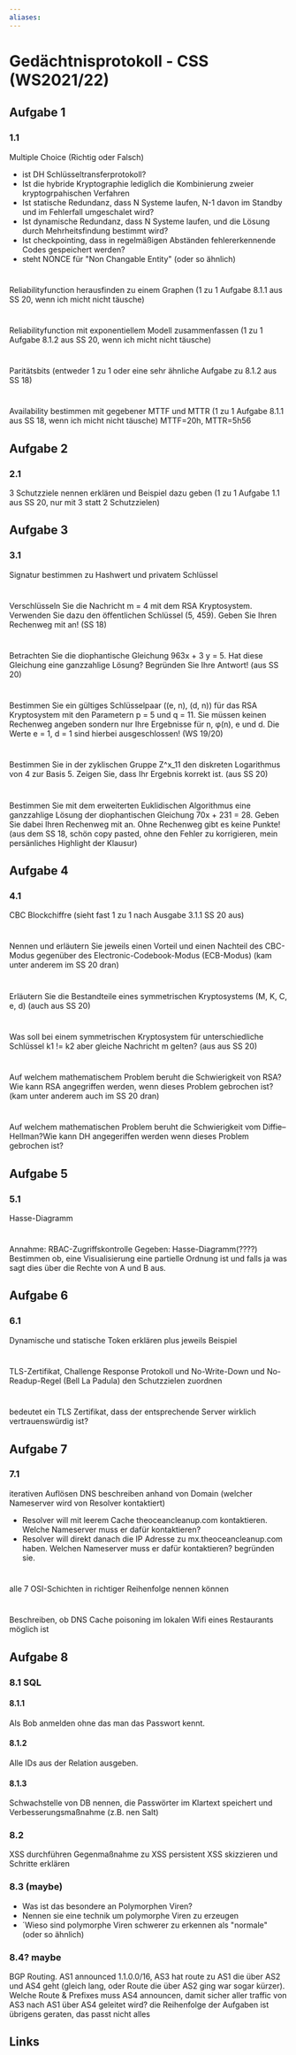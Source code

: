 ```yaml
---
aliases: 
---
```

# Gedächtnisprotokoll - CSS (WS2021/22)

## Aufgabe 1
### 1.1 
Multiple Choice (Richtig oder Falsch)
- ist DH Schlüsseltransferprotokoll?
- Ist die hybride Kryptographie lediglich die Kombinierung zweier kryptogrpahischen Verfahren
- Ist statische Redundanz, dass N Systeme laufen, N-1 davon im Standby und im Fehlerfall umgeschalet wird?
- Ist dynamische Redundanz, dass N Systeme laufen, und die Lösung durch Mehrheitsfindung bestimmt wird?
- Ist checkpointing, dass in regelmäßigen Abständen fehlererkennende Codes gespeichert werden?
- steht NONCE für "Non Changable Entity" (oder so ähnlich)
#
Reliabilityfunction herausfinden zu einem Graphen (1 zu 1 Aufgabe 8.1.1 aus SS 20, wenn ich micht nicht täusche)
#
Reliabilityfunction mit exponentiellem Modell zusammenfassen (1 zu 1 Aufgabe 8.1.2 aus SS 20, wenn ich micht nicht täusche)
#
Paritätsbits (entweder 1 zu 1 oder eine sehr ähnliche Aufgabe zu  8.1.2 aus SS 18) 
#
Availability bestimmen mit gegebener MTTF und MTTR (1 zu 1 Aufgabe 8.1.1 aus SS 18, wenn ich micht nicht täusche)
MTTF=20h, MTTR=5h56
## Aufgabe 2
### 2.1 
3 Schutzziele nennen erklären und Beispiel dazu geben (1 zu 1  Aufgabe 1.1 aus SS 20, nur mit 3 statt 2 Schutzzielen)
## Aufgabe 3
### 3.1 
Signatur bestimmen zu Hashwert und privatem Schlüssel
#
Verschlüsseln Sie die Nachricht m = 4 mit dem RSA Kryptosystem. Verwenden Sie dazu den öffentlichen Schlüssel (5, 459). Geben Sie Ihren Rechenweg mit an! (SS 18)
#
Betrachten Sie die diophantische Gleichung 963x + 3 y = 5. Hat diese Gleichung eine ganzzahlige Lösung? Begründen Sie Ihre Antwort! (aus SS 20)
#
Bestimmen Sie ein gültiges Schlüsselpaar ((e, n), (d, n)) für das RSA Kryptosystem mit den Parametern p = 5 und q = 11. Sie müssen keinen Rechenweg angeben sondern nur Ihre Ergebnisse für n, φ(n), e und d. Die Werte e = 1, d = 1 sind hierbei ausgeschlossen! (WS 19/20)
#
Bestimmen Sie in der zyklischen Gruppe Z^x_11 den diskreten Logarithmus von 4 zur
Basis 5. Zeigen Sie, dass Ihr Ergebnis korrekt ist. (aus SS 20)
# 
Bestimmen Sie mit dem erweiterten Euklidischen Algorithmus eine ganzzahlige Lösung
der diophantischen Gleichung 70x + 231 = 28. Geben Sie dabei Ihren Rechenweg mit
an. Ohne Rechenweg gibt es keine Punkte! (aus dem SS 18, schön copy pasted, ohne den Fehler zu korrigieren, mein persänliches Highlight der Klausur)
## Aufgabe 4
### 4.1 
CBC Blockchiffre (sieht fast 1 zu 1 nach Ausgabe 3.1.1 SS 20 aus)
#
Nennen und erläutern Sie jeweils einen Vorteil und einen Nachteil des CBC-Modus gegenüber des Electronic-Codebook-Modus (ECB-Modus) (kam unter anderem im SS 20 dran)
# 
Erläutern Sie die Bestandteile eines symmetrischen Kryptosystems (M, K, C, e, d) (auch aus SS 20)
# 
Was soll bei einem symmetrischen Kryptosystem für unterschiedliche Schlüssel k1 != k2
aber gleiche Nachricht m gelten? (aus aus SS 20)
# 
Auf welchem mathematischem Problem beruht die Schwierigkeit von RSA? Wie kann
RSA angegriffen werden, wenn dieses Problem gebrochen ist? (kam unter anderem auch im SS 20 dran)
# 
Auf welchem mathematischen Problem beruht die Schwierigkeit vom Diffie–Hellman?Wie kann  DH angegeriffen werden wenn dieses Problem gebrochen ist?
## Aufgabe 5
### 5.1 
Hasse-Diagramm
# 
Annahme: RBAC-Zugriffskontrolle
Gegeben: Hasse-Diagramm(????)
Bestimmen ob, eine Visualisierung eine partielle Ordnung ist und falls ja was sagt dies über die Rechte von A und B aus.
## Aufgabe 6
### 6.1 
Dynamische und statische Token erklären plus jeweils Beispiel
# 
TLS-Zertifikat, Challenge Response Protokoll und No-Write-Down und No-Readup-Regel (Bell La Padula) den Schutzzielen zuordnen
# 
bedeutet ein TLS Zertifikat, dass der entsprechende Server wirklich vertrauenswürdig ist?
## Aufgabe 7
### 7.1 
iterativen Auflösen DNS beschreiben anhand von Domain (welcher Nameserver wird von Resolver kontaktiert)
- Resolver will mit leerem Cache theoceancleanup.com kontaktieren. Welche Nameserver muss er dafür kontaktieren?
- Resolver will direkt danach die IP Adresse zu mx.theoceancleanup.com haben. Welchen Nameserver muss er dafür kontaktieren? begründen sie.
# 
alle 7 OSI-Schichten in richtiger Reihenfolge nennen können
# 
Beschreiben, ob DNS Cache poisoning im lokalen Wifi eines Restaurants möglich ist
## Aufgabe 8
### 8.1 SQL
#### 8.1.1
Als Bob anmelden ohne das man das Passwort kennt.
#### 8.1.2
Alle IDs aus der Relation ausgeben.
#### 8.1.3
Schwachstelle von DB nennen, die Passwörter im Klartext speichert und Verbesserungsmaßnahme (z.B. nen Salt)
### 8.2
XSS durchführen
Gegenmaßnahme zu XSS
persistent XSS skizzieren und Schritte erklären
### 8.3 (maybe)
- Was ist das besondere an Polymorphen Viren?
- Nennen sie eine technik um polymorphe Viren zu erzeugen
- ´Wieso sind polymorphe Viren schwerer zu erkennen als "normale" (oder so ähnlich)
### 8.4? maybe
BGP Routing. AS1 announced 1.1.0.0/16, AS3 hat route zu AS1 die über AS2 und AS4 geht (gleich lang, oder Route die über AS2 ging war sogar kürzer).
Welche Route & Prefixes muss AS4 announcen, damit sicher aller traffic von AS3 nach AS1 über AS4 geleitet wird?
die Reihenfolge der Aufgaben ist übrigens geraten, das passt nicht alles


## Links